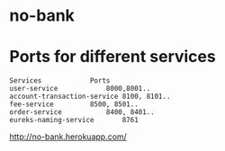 # no-bank

# Ports for different services

```
Services 			Ports
user-service			8000,8001..
account-transaction-service	8100, 8101..
fee-service			8500, 8501..
order-service			8400, 8401..
eureks-naming-service		8761
```
http://no-bank.herokuapp.com/
